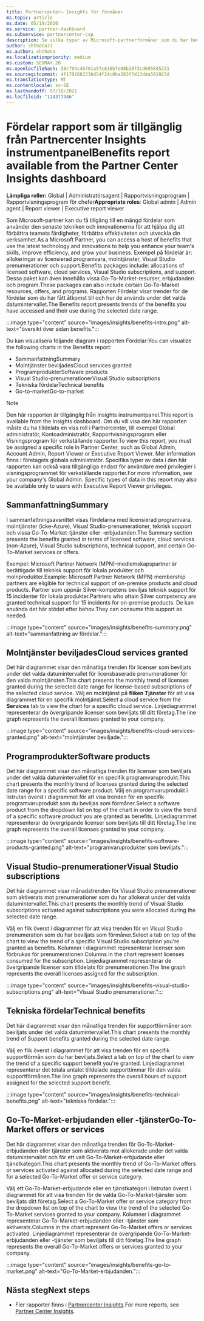 ```yaml
---
title: Partnercenter– Insights för förmåner
ms.topic: article
ms.date: 05/19/2020
ms.service: partner-dashboard
ms.subservice: partnercenter-csp
description: Se vilka typer av Microsoft-partnerförmåner som du har beviljats för att hjälpa till att utöka din verksamhet, förbättra effektiviteten och förbättra teamets färdigheter.
author: shthota77
ms.author: shthota
ms.localizationpriority: medium
ms.custom: SEOMAY.20
ms.openlocfilehash: 58cf04c4b701a57c816bfe08b2073cd695845231
ms.sourcegitcommit: 4f1702683336d54f24c0ba283f7d13dda581923d
ms.translationtype: MT
ms.contentlocale: sv-SE
ms.lasthandoff: 07/16/2021
ms.locfileid: "114377346"
---
```

# <a name="benefits-report-available-from-the-partner-center-insights-dashboard"></a><span data-ttu-id="67a83-103">Fördelar rapport som är tillgänglig från Partnercenter Insights instrumentpanel</span><span class="sxs-lookup"><span data-stu-id="67a83-103">Benefits report available from the Partner Center Insights dashboard</span></span>

<span data-ttu-id="67a83-104">**Lämpliga roller:** Global | Administratörsagent | Rapportvisningsprogram | Rapportvisningsprogram för chefer</span><span class="sxs-lookup"><span data-stu-id="67a83-104">**Appropriate roles**: Global admin | Admin agent | Report viewer | Executive report viewer</span></span>

<span data-ttu-id="67a83-105">Som Microsoft-partner kan du få tillgång till en mängd fördelar som använder den senaste tekniken och innovationerna för att hjälpa dig att förbättra teamets färdigheter, förbättra effektiviteten och utveckla din verksamhet.</span><span class="sxs-lookup"><span data-stu-id="67a83-105">As a Microsoft Partner, you can access a host of benefits that use the latest technology and innovations to help you enhance your team's skills, improve efficiency, and grow your business.</span></span> <span data-ttu-id="67a83-106">Exempel på fördelar är: allokeringar av licensierad programvara, molntjänster, Visual Studio prenumerationer och support.</span><span class="sxs-lookup"><span data-stu-id="67a83-106">Benefits packages include: allocations of licensed software, cloud services, Visual Studio subscriptions, and support.</span></span> <span data-ttu-id="67a83-107">Dessa paket kan även innehålla vissa Go-To-Market-resurser, erbjudanden och program.</span><span class="sxs-lookup"><span data-stu-id="67a83-107">These packages can also include certain Go-To-Market resources, offers, and programs.</span></span> <span data-ttu-id="67a83-108">Rapporten Fördelar visar trender för de fördelar som du har fått åtkomst till och hur de används under det valda datumintervallet.</span><span class="sxs-lookup"><span data-stu-id="67a83-108">The Benefits report presents trends of the benefits you have accessed and their use during the selected date range.</span></span>

:::image type="content" source="images/insights/benefits-intro.png" alt-text="översikt över sidan benefits.":::

<span data-ttu-id="67a83-110">Du kan visualisera följande diagram i rapporten Fördelar:</span><span class="sxs-lookup"><span data-stu-id="67a83-110">You can visualize the following charts in the Benefits report:</span></span>

- <span data-ttu-id="67a83-111">Sammanfattning</span><span class="sxs-lookup"><span data-stu-id="67a83-111">Summary</span></span>
- <span data-ttu-id="67a83-112">Molntjänster beviljades</span><span class="sxs-lookup"><span data-stu-id="67a83-112">Cloud services granted</span></span>
- <span data-ttu-id="67a83-113">Programprodukter</span><span class="sxs-lookup"><span data-stu-id="67a83-113">Software products</span></span>
- <span data-ttu-id="67a83-114">Visual Studio-prenumerationer</span><span class="sxs-lookup"><span data-stu-id="67a83-114">Visual Studio subscriptions</span></span>
- <span data-ttu-id="67a83-115">Tekniska fördelar</span><span class="sxs-lookup"><span data-stu-id="67a83-115">Technical benefits</span></span>
- <span data-ttu-id="67a83-116">Go-to-market</span><span class="sxs-lookup"><span data-stu-id="67a83-116">Go-to-market</span></span>

 > [!NOTE]
 > <span data-ttu-id="67a83-117">Den här rapporten är tillgänglig från Insights instrumentpanel.</span><span class="sxs-lookup"><span data-stu-id="67a83-117">This report is available from the Insights dashboard.</span></span> <span data-ttu-id="67a83-118">Om du vill visa den här rapporten måste du ha tilldelats en viss roll i Partnercenter, till exempel Global administratör, Kontoadministratör, Rapportvisningsprogram eller Visningsprogram för verkställande rapporter.</span><span class="sxs-lookup"><span data-stu-id="67a83-118">To view this report, you must be assigned a specific role in Partner Center, such as Global Admin, Account Admin, Report Viewer or Executive Report Viewer.</span></span> <span data-ttu-id="67a83-119">Mer information finns i företagets globala administratör. Specifika typer av data i den här rapporten kan också vara tillgängliga endast för användare med privilegier i visningsprogrammet för verkställande rapporter.</span><span class="sxs-lookup"><span data-stu-id="67a83-119">For more information, see your company's Global Admin. Specific types of data in this report may also be available only to users with Executive Report Viewer privileges.</span></span>

## <a name="summary"></a><span data-ttu-id="67a83-120">Sammanfattning</span><span class="sxs-lookup"><span data-stu-id="67a83-120">Summary</span></span>

<span data-ttu-id="67a83-121">I sammanfattningsavsnittet visas fördelarna med licensierad programvara, molntjänster (icke-Azure), Visual Studio-prenumerationer, teknisk support och vissa Go-To-Market-tjänster eller -erbjudanden.</span><span class="sxs-lookup"><span data-stu-id="67a83-121">The Summary section presents the benefits granted in terms of licensed software, cloud services (non-Azure), Visual Studio subscriptions, technical support, and certain Go-To-Market services or offers.</span></span>

<span data-ttu-id="67a83-122">Exempel: Microsoft Partner Network (MPN)-medlemskapspartner är berättigade till teknisk support för lokala produkter och molnprodukter.</span><span class="sxs-lookup"><span data-stu-id="67a83-122">Example: Microsoft Partner Network (MPN) membership partners are eligible for technical support of on-premise products and cloud products.</span></span> <span data-ttu-id="67a83-123">Partner som uppnår Silver-kompetens beviljas teknisk support för 15 incidenter för lokala produkter.</span><span class="sxs-lookup"><span data-stu-id="67a83-123">Partners who attain Silver competency are granted technical support for 15 incidents for on-premise products.</span></span> <span data-ttu-id="67a83-124">De kan använda det här stödet efter behov.</span><span class="sxs-lookup"><span data-stu-id="67a83-124">They can consume this support as needed.</span></span> 

:::image type="content" source="images/insights/benefits-summary.png" alt-text="sammanfattning av fördelar.":::

## <a name="cloud-services-granted"></a><span data-ttu-id="67a83-126">Molntjänster beviljades</span><span class="sxs-lookup"><span data-stu-id="67a83-126">Cloud services granted</span></span>

<span data-ttu-id="67a83-127">Det här diagrammet visar den månatliga trenden för licenser som beviljats under det valda datumintervallet för licensbaserade prenumerationer för den valda molntjänsten.</span><span class="sxs-lookup"><span data-stu-id="67a83-127">This chart presents the monthly trend of licenses granted during the selected date range for license-based subscriptions of the selected cloud service.</span></span>
<span data-ttu-id="67a83-128">Välj en molntjänst på **fliken Tjänster** för att visa diagrammet för en specifik molntjänst.</span><span class="sxs-lookup"><span data-stu-id="67a83-128">Select a cloud service from the **Services** tab to view the chart for a specific cloud service.</span></span> <span data-ttu-id="67a83-129">Linjediagrammet representerar de övergripande licenser som beviljats till ditt företag.</span><span class="sxs-lookup"><span data-stu-id="67a83-129">The line graph represents the overall licenses granted to your company.</span></span>

:::image type="content" source="images/insights/benefits-cloud-services-granted.png" alt-text="molntjänster beviljade.":::

## <a name="software-products"></a><span data-ttu-id="67a83-131">Programprodukter</span><span class="sxs-lookup"><span data-stu-id="67a83-131">Software products</span></span>

<span data-ttu-id="67a83-132">Det här diagrammet visar den månatliga trenden för licenser som beviljats under det valda datumintervallet för en specifik programvaruprodukt.</span><span class="sxs-lookup"><span data-stu-id="67a83-132">This chart presents the monthly trend of licenses granted during the selected date range for a specific software product.</span></span> <span data-ttu-id="67a83-133">Välj en programvaruprodukt i listrutan överst i diagrammet för att visa trenden för en specifik programvaruprodukt som du beviljas som förmåner.</span><span class="sxs-lookup"><span data-stu-id="67a83-133">Select a software product from the dropdown list on top of the chart in order to view the trend of a specific software product you are granted as benefits.</span></span> <span data-ttu-id="67a83-134">Linjediagrammet representerar de övergripande licenser som beviljats till ditt företag.</span><span class="sxs-lookup"><span data-stu-id="67a83-134">The line graph represents the overall licenses granted to your company.</span></span>

:::image type="content" source="images/insights/benefits-software-products-granted.png" alt-text="programvaruprodukter som beviljats.":::

## <a name="visual-studio-subscriptions"></a><span data-ttu-id="67a83-136">Visual Studio-prenumerationer</span><span class="sxs-lookup"><span data-stu-id="67a83-136">Visual Studio subscriptions</span></span>

<span data-ttu-id="67a83-137">Det här diagrammet visar månadstrenden för Visual Studio prenumerationer som aktiverats mot prenumerationer som du har allokerat under det valda datumintervallet.</span><span class="sxs-lookup"><span data-stu-id="67a83-137">This chart presents the monthly trend of Visual Studio subscriptions activated against subscriptions you were allocated during the selected date range.</span></span>

<span data-ttu-id="67a83-138">Välj en flik överst i diagrammet för att visa trenden för en Visual Studio prenumeration som du har beviljats som förmåner.</span><span class="sxs-lookup"><span data-stu-id="67a83-138">Select a tab on top of the chart to view the trend of a specific Visual Studio subscription you're granted as benefits.</span></span> <span data-ttu-id="67a83-139">Kolumner i diagrammet representerar licenser som förbrukas för prenumerationen.</span><span class="sxs-lookup"><span data-stu-id="67a83-139">Columns in the chart represent licenses consumed for the subscription.</span></span> <span data-ttu-id="67a83-140">Linjediagrammet representerar de övergripande licenser som tilldelats för prenumerationen.</span><span class="sxs-lookup"><span data-stu-id="67a83-140">The line graph represents the overall licenses assigned for the subscription.</span></span>

:::image type="content" source="images/insights/benefits-visual-studio-subscriptions.png" alt-text="Visual Studio prenumerationer.":::

## <a name="technical-benefits"></a><span data-ttu-id="67a83-142">Tekniska fördelar</span><span class="sxs-lookup"><span data-stu-id="67a83-142">Technical benefits</span></span>

<span data-ttu-id="67a83-143">Det här diagrammet visar den månatliga trenden för supportförmåner som beviljats under det valda datumintervallet.</span><span class="sxs-lookup"><span data-stu-id="67a83-143">This chart presents the monthly trend of Support benefits granted during the selected date range.</span></span>

<span data-ttu-id="67a83-144">Välj en flik överst i diagrammet för att visa trenden för en specifik supportförmån som du har beviljats.</span><span class="sxs-lookup"><span data-stu-id="67a83-144">Select a tab on top of the chart to view the trend of a specific support benefit you're granted.</span></span> <span data-ttu-id="67a83-145">Linjediagrammet representerar det totala antalet tilldelade supporttimmar för den valda supportförmånen.</span><span class="sxs-lookup"><span data-stu-id="67a83-145">The line graph represents the overall hours of support assigned for the selected support benefit.</span></span>

:::image type="content" source="images/insights/benefits-technical-benefits.png" alt-text="tekniska fördelar.":::

## <a name="go-to-market-offers-or-services"></a><span data-ttu-id="67a83-147">Go-To-Market-erbjudanden eller -tjänster</span><span class="sxs-lookup"><span data-stu-id="67a83-147">Go-To-Market offers or services</span></span>

<span data-ttu-id="67a83-148">Det här diagrammet visar den månatliga trenden för Go-To-Market-erbjudanden eller tjänster som aktiverats mot allokerade under det valda datumintervallet och för ett valt Go-To-Market-erbjudande eller tjänstkategori.</span><span class="sxs-lookup"><span data-stu-id="67a83-148">This chart presents the monthly trend of Go-To-Market offers or services activated against allocated during the selected date range and for a selected Go-To-Market offer or service category.</span></span>

<span data-ttu-id="67a83-149">Välj ett Go-To-Market-erbjudande eller en tjänstkategori i listrutan överst i diagrammet för att visa trenden för de valda Go-To-Market-tjänster som beviljats ditt företag.</span><span class="sxs-lookup"><span data-stu-id="67a83-149">Select a Go-To-Market offer or service category from the dropdown list on top of the chart to view the trend of the selected Go-To-Market services granted to your company.</span></span> <span data-ttu-id="67a83-150">Kolumner i diagrammet representerar Go-To-Market-erbjudanden eller -tjänster som aktiverats.</span><span class="sxs-lookup"><span data-stu-id="67a83-150">Columns in the chart represent Go-To-Market offers or services activated.</span></span> <span data-ttu-id="67a83-151">Linjediagrammet representerar de övergripande Go-To-Market-erbjudanden eller -tjänster som beviljats till ditt företag.</span><span class="sxs-lookup"><span data-stu-id="67a83-151">The line graph represents the overall Go-To-Market offers or services granted to your company.</span></span>

:::image type="content" source="images/insights/benefits-go-to-market.png" alt-text="Go-To-Market-erbjudanden.":::

## <a name="next-steps"></a><span data-ttu-id="67a83-153">Nästa steg</span><span class="sxs-lookup"><span data-stu-id="67a83-153">Next steps</span></span>

- <span data-ttu-id="67a83-154">Fler rapporter finns i [Partnercenter Insights](partner-center-insights.md).</span><span class="sxs-lookup"><span data-stu-id="67a83-154">For more reports, see [Partner Center Insights](partner-center-insights.md).</span></span>
